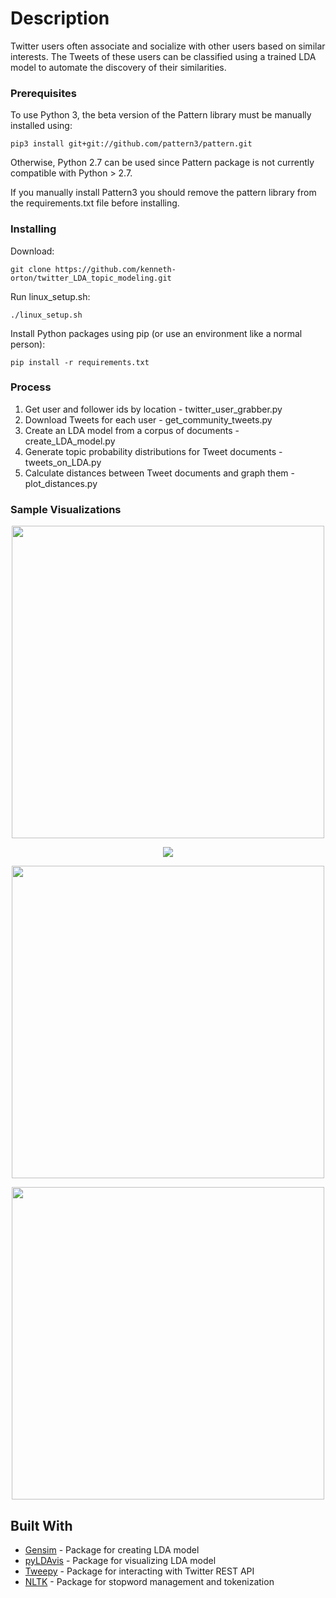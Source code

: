 # Description
Twitter users often associate and socialize with other users based on similar interests. The Tweets of these users can be classified using a trained LDA model to automate the discovery of their similarities. 

### Prerequisites

To use Python 3, the beta version of the Pattern library must be manually installed using:

```
pip3 install git+git://github.com/pattern3/pattern.git
```

Otherwise, Python 2.7 can be used since Pattern package is not currently compatible with Python > 2.7.

If you manually install Pattern3 you should remove the pattern library from the requirements.txt file 
before installing.

### Installing

Download:

```
git clone https://github.com/kenneth-orton/twitter_LDA_topic_modeling.git
```

Run linux_setup.sh:

```
./linux_setup.sh
```

Install Python packages using pip (or use an environment like a normal person): 

```
pip install -r requirements.txt
```

### Process

1. Get user and follower ids by location - twitter_user_grabber.py
2. Download Tweets for each user - get_community_tweets.py
2. Create an LDA model from a corpus of documents - create_LDA_model.py
3. Generate topic probability distributions for Tweet documents - tweets_on_LDA.py
4. Calculate distances between Tweet documents and graph them - plot_distances.py

### Sample Visualizations

<p align="center">
  <img src="/img/user_x_distribution.png" width="500"/>
</p>

<p align="center">
  <img src="/img/user_x_lda_vis.png"/>
</p>

<p align="center">
  <img src="/img/user_internal_external.png" width="500"/>
</p>

<p align="center">
  <img src="/img/community_median_internal_external.png" width="500"/>
</p>

## Built With

* [Gensim](https://radimrehurek.com/gensim/) - Package for creating LDA model
* [pyLDAvis](https://github.com/bmabey/pyLDAvis) - Package for visualizing LDA model
* [Tweepy](http://www.tweepy.org/) - Package for interacting with Twitter REST API
* [NLTK](http://www.nltk.org/) - Package for stopword management and tokenization
